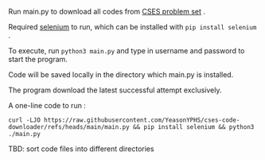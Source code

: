 Run main.py to download all codes from [CSES problem set](https://cses.fi/problemset) .

Required [selenium](https://www.selenium.dev/) to run, which can be installed with ```pip install selenium``` .

To execute, run ```python3 main.py```  and type in username and password to start the program.

Code will be saved locally in the directory which main.py is installed.

The program download the latest successful attempt exclusively.

A one-line code to run :
```
curl -LJO https://raw.githubusercontent.com/YeasonYPHS/cses-code-downloader/refs/heads/main/main.py && pip install selenium && python3 ./main.py
```
TBD: sort code files into different directories
